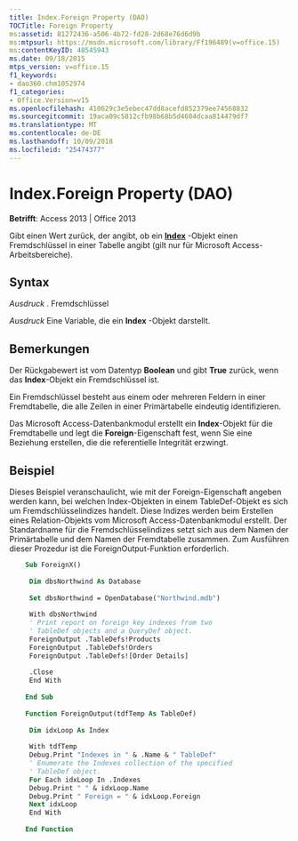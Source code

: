 ```yaml
---
title: Index.Foreign Property (DAO)
TOCTitle: Foreign Property
ms:assetid: 81272436-a506-4b72-fd28-2d68e76d6d9b
ms:mtpsurl: https://msdn.microsoft.com/library/Ff196489(v=office.15)
ms:contentKeyID: 48545943
ms.date: 09/18/2015
mtps_version: v=office.15
f1_keywords:
- dao360.chm1052974
f1_categories:
- Office.Version=v15
ms.openlocfilehash: 410629c3e5ebec47dd8acefd852379ee74568832
ms.sourcegitcommit: 19aca09c5812cfb98b68b5d4604dcaa814479df7
ms.translationtype: MT
ms.contentlocale: de-DE
ms.lasthandoff: 10/09/2018
ms.locfileid: "25474377"
---
```

# <a name="indexforeign-property-dao"></a>Index.Foreign Property (DAO)

**Betrifft**: Access 2013 | Office 2013

Gibt einen Wert zurück, der angibt, ob ein **[Index](index-object-dao.md)** -Objekt einen Fremdschlüssel in einer Tabelle angibt (gilt nur für Microsoft Access-Arbeitsbereiche).

## <a name="syntax"></a>Syntax

*Ausdruck* . Fremdschlüssel

*Ausdruck* Eine Variable, die ein **Index** -Objekt darstellt.

## <a name="remarks"></a>Bemerkungen

Der Rückgabewert ist vom Datentyp **Boolean** und gibt **True** zurück, wenn das **Index**-Objekt ein Fremdschlüssel ist.

Ein Fremdschlüssel besteht aus einem oder mehreren Feldern in einer Fremdtabelle, die alle Zeilen in einer Primärtabelle eindeutig identifizieren.

Das Microsoft Access-Datenbankmodul erstellt ein **Index**-Objekt für die Fremdtabelle und legt die **Foreign**-Eigenschaft fest, wenn Sie eine Beziehung erstellen, die die referentielle Integrität erzwingt.

## <a name="example"></a>Beispiel

Dieses Beispiel veranschaulicht, wie mit der Foreign-Eigenschaft angeben werden kann, bei welchen Index-Objekten in einem TableDef-Objekt es sich um Fremdschlüsselindizes handelt. Diese Indizes werden beim Erstellen eines Relation-Objekts vom Microsoft Access-Datenbankmodul erstellt. Der Standardname für die Fremdschlüsselindizes setzt sich aus dem Namen der Primärtabelle und dem Namen der Fremdtabelle zusammen. Zum Ausführen dieser Prozedur ist die ForeignOutput-Funktion erforderlich.

```vb
    Sub ForeignX() 
     
     Dim dbsNorthwind As Database 
     
     Set dbsNorthwind = OpenDatabase("Northwind.mdb") 
     
     With dbsNorthwind 
     ' Print report on foreign key indexes from two 
     ' TableDef objects and a QueryDef object. 
     ForeignOutput .TableDefs!Products 
     ForeignOutput .TableDefs!Orders 
     ForeignOutput .TableDefs![Order Details] 
     
     .Close 
     End With 
     
    End Sub 
     
    Function ForeignOutput(tdfTemp As TableDef) 
     
     Dim idxLoop As Index 
     
     With tdfTemp 
     Debug.Print "Indexes in " & .Name & " TableDef" 
     ' Enumerate the Indexes collection of the specified 
     ' TableDef object. 
     For Each idxLoop In .Indexes 
     Debug.Print " " & idxLoop.Name 
     Debug.Print " Foreign = " & idxLoop.Foreign 
     Next idxLoop 
     End With 
     
    End Function
```
